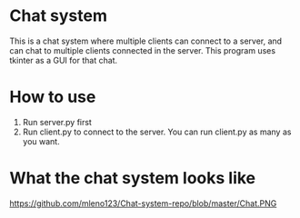 # Chat system

This is a chat system where multiple clients can connect to a server, and can chat to multiple clients connected in the server.
This program uses tkinter as a GUI for that chat.

# How to use
1. Run server.py first 
2. Run client.py to connect to the server. You can run client.py as many as you want.

# What the chat system looks like

https://github.com/mleno123/Chat-system-repo/blob/master/Chat.PNG
